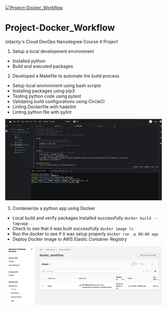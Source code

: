 [![Project-Docker_Workflow](https://circleci.com/gh/dSalazar10/Project-Docker_Workflow.svg?style=shield)](https://app.circleci.com/pipelines/github/dSalazar10/Project-Docker_Workflow)

# Project-Docker_Workflow
Udacity's Cloud DevOps Nanodegree Course 4 Project

1) Setup a local development environment
- Installed python
- Build and executed packages

2) Developed a Makefile to automate the build process
- Setup local environment using bash scripts
- Installing packages using pip3
- Testing python code using pytest
- Validating build configurations using CircleCI
- Linting Dockerfile with hadolint
- Linting python file with pylint

![](screenshot-01.png)

3) Containerize a python app using Docker
- Local build and verify packages installed successfully
`docker build --tag=app .`
- Check to see that it was built successfully
`docker image ls`
- Run the docker to see if it was setup properly
`docker run -p 80:80 app`
- Deploy Docker image to AWS Elastic Container Registry

![](screenshot-02.png)
